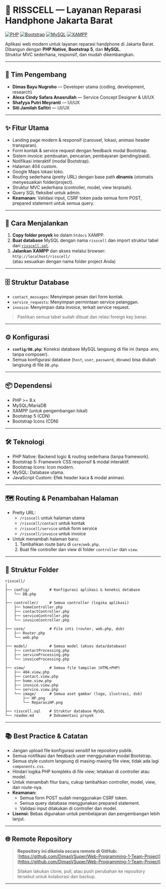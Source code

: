 # 📱 RISSCELL — Layanan Reparasi Handphone Jakarta Barat

[![PHP](https://img.shields.io/badge/PHP-8%2B-blue?logo=php)](https://www.php.net/releases/8.0/en.php)
[![Bootstrap](https://img.shields.io/badge/Bootstrap-5-blueviolet?logo=bootstrap)](https://getbootstrap.com/)
[![MySQL](https://img.shields.io/badge/MySQL-Database-orange?logo=mysql)](https://www.mysql.com/)
[![XAMPP](https://img.shields.io/badge/XAMPP-Server-orange?logo=apache)](https://www.apachefriends.org/)

Aplikasi web modern untuk layanan reparasi handphone di Jakarta Barat.  
Dibangun dengan **PHP Native**, **Bootstrap 5**, dan **MySQL**.  
Struktur MVC sederhana, responsif, dan mudah dikembangkan.

---

## 👥 Tim Pengembang

- **Dimas Bayu Nugroho** — Developer utama (coding, development, research)
- **Alexa Cindy Safara Anasrullah** — Service Concept Designer & UI/UX
- **Shafyya Putri Meyranti** — UI/UX
- **Siti Jamilah Safitri** — UI/UX

---

## ✨ Fitur Utama

- Landing page modern & responsif (carousel, lokasi, animasi header transparan).
- Form kontak & service request dengan feedback modal Bootstrap.
- Sistem invoice: pembuatan, pencarian, pembayaran (pending/paid).
- Notifikasi interaktif (modal Bootstrap).
- Halaman 404 custom.
- Google Maps lokasi toko.
- Routing sederhana (pretty URL) dengan base path **dinamis** (otomatis menyesuaikan folder/project).
- Struktur MVC sederhana (controller, model, view terpisah).
- Query SQL fleksibel untuk admin.
- **Keamanan:** Validasi input, CSRF token pada semua form POST, prepared statement untuk semua query.

---

## 🚀 Cara Menjalankan

1. **Copy folder proyek** ke dalam `htdocs` XAMPP.
2. **Buat database** MySQL dengan nama `risscell` dan import struktur tabel dari [`risscell.sql`](risscell.sql).
3. **Jalankan XAMPP** dan akses melalui browser:  
   `http://localhost/risscell/`  
   (atau sesuaikan dengan nama folder project Anda)

---

## 🗄️ Struktur Database

- `contact_messages`: Menyimpan pesan dari form kontak.
- `service_requests`: Menyimpan permintaan service pelanggan.
- `invoice`: Menyimpan data invoice, terkait service request.

> Pastikan semua tabel sudah dibuat dan relasi foreign key benar.

---

## ⚙️ Konfigurasi

- **`config/DB.php`**: Koneksi database MySQL langsung di file ini (tanpa .env, tanpa composer).
- Semua konfigurasi database (`host`, `user`, `password`, `dbname`) bisa diubah langsung di file `DB.php`.

---

## 📦 Dependensi

- PHP >= 8.x
- MySQL/MariaDB
- XAMPP (untuk pengembangan lokal)
- Bootstrap 5 (CDN)
- Bootstrap Icons (CDN)

---

## 🛠️ Teknologi

- PHP Native: Backend logic & routing sederhana (tanpa framework).
- Bootstrap 5: Framework CSS responsif & modal interaktif.
- Bootstrap Icons: Icon modern.
- MySQL: Database utama.
- JavaScript Custom: Efek header kaca & modal animasi.

---

## 🗺️ Routing & Penambahan Halaman

- Pretty URL:  
  - `/risscell` untuk halaman utama  
  - `/risscell/contact` untuk kontak  
  - `/risscell/service` untuk form service  
  - `/risscell/invoice` untuk invoice  
- Untuk menambah halaman baru:
  1. Tambahkan route baru di `core/web.php`.
  2. Buat file controller dan view di folder `controller` dan `view`.

---

## 📁 Struktur Folder

```
risscell/
│
├── config/         # Konfigurasi aplikasi & koneksi database
│   └── DB.php
│
├── controller/     # Semua controller (logika aplikasi)
│   ├── homeController.php
│   ├── contactController.php
│   ├── serviceController.php
│   └── invoiceController.php
│
├── core/           # File inti (router, web.php, dsb)
│   ├── Router.php
│   └── web.php
│
├── model/          # Semua model (akses data/database)
│   ├── contactProcessing.php
│   ├── serviceProcessing.php
│   └── invoiceProcessing.php
│
├── view/           # Semua file tampilan (HTML+PHP)
│   ├── 404.view.php
│   ├── contact.view.php
│   ├── home.view.php
│   ├── invoice.view.php
│   └── service.view.php
│   └── image/      # Semua aset gambar (logo, ilustrasi, dsb)
│       ├── HP.png
│       └── ReparasiHP.png
│
├── risscell.sql    # Struktur database MySQL
└── readme.md       # Dokumentasi proyek
```

---

## 📚 Best Practice & Catatan

- Jangan upload file konfigurasi sensitif ke repository publik.
- Semua notifikasi dan feedback user menggunakan modal Bootstrap.
- Semua style custom langsung di masing-masing file view, tidak ada lagi `components.css`.
- Hindari logika PHP kompleks di file view; letakkan di controller atau model.
- Untuk menambah fitur baru, cukup tambahkan controller, model, view, dan route-nya.
- **Keamanan:**  
  - Semua form POST sudah menggunakan CSRF token.  
  - Semua query database menggunakan prepared statement.  
  - Validasi input dilakukan di controller dan model.
- **Lisensi:** Bebas digunakan untuk pembelajaran dan pengembangan lebih lanjut.

---

## 🌐 Remote Repository

> **Repository ini dikelola secara remote di GitHub:**  
> [https://github.com/DimasVSuper/Web-Programming-1-Team-Project](https://github.com/DimasVSuper/Web-Programming-1-Team-Project)
>
> Silakan lakukan clone, pull, atau push perubahan ke repository tersebut untuk kolaborasi dan backup.

---